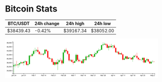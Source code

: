 # Bitcoin Stats

BTC/USDT|24h change|24h high|24h low|
|---|---|---|---|
|$38439.43|-0.42%|$39167.34|$38052.00|

<img src="./chart.svg">
